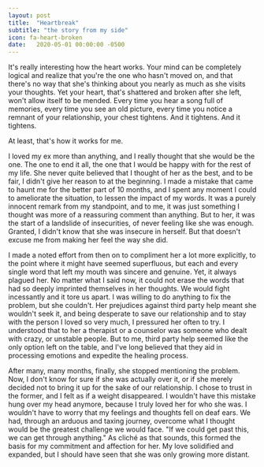 ```yaml
---
layout: post
title:  "Heartbreak"
subtitle: "the story from my side"
icon: fa-heart-broken
date:   2020-05-01 00:00:00 -0500
---
```


It's really interesting how the heart works. Your mind can be completely
logical and realize that you're the one who hasn't moved on, and that there's no way that she's thinking about you nearly as much as she visits your thoughts. Yet your heart, that's shattered and broken after she left, won't allow itself to be mended. Every time you hear a song full of memories, every time you see an old picture, every time you notice a remnant of your relationship, your chest tightens. And it tightens. And it tightens.

At least, that's how it works for me.

I loved my ex more than anything, and I really thought that she would be the one. The one to end it all, the one that I would be happy with for the rest of my life. She never quite believed that I thought of her as the best, and to be fair, I didn't give her reason to at the beginning. I made a mistake that came to haunt me for the better part of 10 months, and I spent any moment I could to ameliorate the situation, to lessen the impact of my words. It was a purely innocent remark from my standpoint, and to me, it was just something I thought was more of a reassuring comment than anything. But to her, it was the start of a landslide of insecurities, of never feeling like she was enough. Granted, I didn't know that she was insecure in herself. But that doesn't excuse me from making her feel the way she did.

I made a noted effort from then on to compliment her a lot more explicitly, to the point where it might have seemed superfluous, but each and every single word that left my mouth was sincere and genuine. Yet, it always plagued her. No matter what I said now, it could not erase the words that had so deeply imprinted themselves in her thoughts. We would fight incessantly and it tore us apart. I was willing to do anything to fix the problem, but she couldn't. Her prejudices against third party help meant she wouldn't seek it, and being desperate to save our relationship and to stay with the person I loved so very much, I pressured her often to try. I understood that to her a therapist or a counselor was someone who dealt with crazy, or unstable people. But to me, third party help seemed like the only option left on the table, and I've long believed that they aid in processing emotions and expedite the healing process.

After many, many months, finally, she stopped mentioning the problem. Now, I don't know for sure if she was actually over it, or if she merely decided not to bring it up for the sake of our relationship. I chose to trust in the former, and I felt as if a weight disappeared. I wouldn't have this mistake hung over my head anymore, because I truly loved her for who she was. I wouldn't have to worry that my feelings and thoughts fell on deaf ears. We had, through an arduous and taxing journey, overcome what I thought would be the greatest challenge we would face. "If we could get past this, we can get through anything." As cliché as that sounds, this formed the basis for my commitment and affection for her. My love solidified and expanded, but I should have seen that she was only growing more distant.
